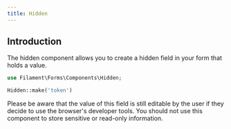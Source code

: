 ```yaml
---
title: Hidden
---
```


## Introduction

The hidden component allows you to create a hidden field in your form that holds a value.

```php
use Filament\Forms\Components\Hidden;

Hidden::make('token')
```

Please be aware that the value of this field is still editable by the user if they decide to use the browser's developer tools. You should not use this component to store sensitive or read-only information.
